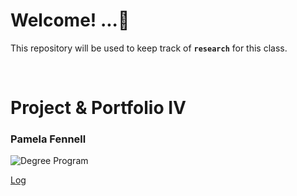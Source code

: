 
# Welcome! ...🚀 

This repository will be used to keep track of **`research`** for this class. 

<br>

# Project & Portfolio IV
### Pamela Fennell 


![Degree Program](https://img.shields.io/badge/degree-web%20development-blue.svg)

[Log](./docs/log.md)

<br>
